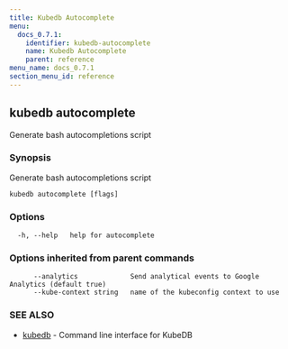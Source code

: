```yaml
---
title: Kubedb Autocomplete
menu:
  docs_0.7.1:
    identifier: kubedb-autocomplete
    name: Kubedb Autocomplete
    parent: reference
menu_name: docs_0.7.1
section_menu_id: reference
---
```

## kubedb autocomplete

Generate bash autocompletions script

### Synopsis

Generate bash autocompletions script

```
kubedb autocomplete [flags]
```

### Options

```
  -h, --help   help for autocomplete
```

### Options inherited from parent commands

```
      --analytics             Send analytical events to Google Analytics (default true)
      --kube-context string   name of the kubeconfig context to use
```

### SEE ALSO

* [kubedb](/docs/reference/kubedb.md)	 - Command line interface for KubeDB


